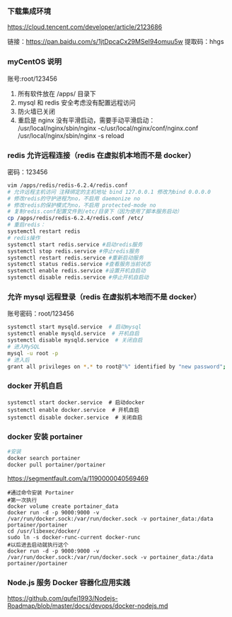 ### 下载集成环境

https://cloud.tencent.com/developer/article/2123686

链接：https://pan.baidu.com/s/1jtDpcaCx29MSeI94omuu5w
提取码：hhgs

### myCentOS 说明

账号:root/123456

1. 所有软件放在 /apps/ 目录下
2. mysql 和 redis 安全考虑没有配置远程访问
3. 防火墙已关闭
4. 重启是 nginx 没有平滑启动，需要手动平滑启动： /usr/local/nginx/sbin/nginx -c/usr/local/nginx/conf/nginx.conf /usr/local/nginx/sbin/nginx -s reload

### redis 允许远程连接（redis 在虚拟机本地而不是 docker）

密码：123456

```bash
vim /apps/redis/redis-6.2.4/redis.conf
# 允许远程主机访问 注释绑定的主机地址 bind 127.0.0.1 修改为bind 0.0.0.0
# 修改redis的守护进程为no，不启用 daemonize no
# 修改redis的保护模式为no，不启用 protected-mode no
# 复制redis.conf配置文件到/etc/目录下（因为使用了脚本服务启动）
cp /apps/redis/redis-6.2.4/redis.conf /etc/
# 重启redis：
systemctl restart redis
# redis操作
systemctl start redis.service #启动redis服务
systemctl stop redis.service #停止redis服务
systemctl restart redis.service #重新启动服务
systemctl status redis.service #查看服务当前状态
systemctl enable redis.service #设置开机自启动
systemctl disable redis.service #停止开机自启动
```

### 允许 mysql 远程登录（redis 在虚拟机本地而不是 docker）

账号密码：root/123456

```bash
systemctl start mysqld.service  # 启动mysql
systemctl enable mysqld.service  # 开机自启
systemctl disable mysqld.service  # 关闭自启
# 进入MySQL
mysql -u root -p
# 进入后
grant all privileges on *.* to root@"%" identified by "new password";
```

### docker 开机自启

```
systemctl start docker.service  # 启动docker
systemctl enable docker.service  # 开机自启
systemctl disable docker.service  # 关闭自启
```

### docker 安装 portainer

```bash
#安装
docker search portainer
docker pull portainer/portainer
```

https://segmentfault.com/a/1190000040569469

```
#通过命令安装 Portainer
#第一次执行
docker volume create portainer_data
docker run -d -p 9000:9000 -v /var/run/docker.sock:/var/run/docker.sock -v portainer_data:/data portainer/portainer
cd /usr/libexec/docker/
sudo ln -s docker-runc-current docker-runc
#以后进去启动就执行这个
docker run -d -p 9000:9000 -v /var/run/docker.sock:/var/run/docker.sock -v portainer_data:/data portainer/portainer

```

### Node.js 服务 Docker 容器化应用实践

https://github.com/qufei1993/Nodejs-Roadmap/blob/master/docs/devops/docker-nodejs.md

